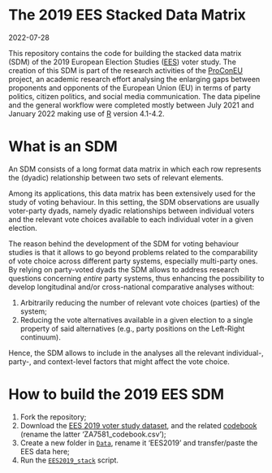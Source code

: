 The 2019 EES Stacked Data Matrix
================
2022-07-28

This repository contains the code for building the stacked data matrix
(SDM) of the 2019 European Election Studies
([EES](http://europeanelectionstudies.net/)) voter study. The creation
of this SDM is part of the research activities of the
[ProConEU](https://www.mzes.uni-mannheim.de/proconeu/) project, an
academic research effort analysing the enlarging gaps between proponents
and opponents of the European Union (EU) in terms of party politics,
citizen politics, and social media communication. The data pipeline and
the general workflow were completed mostly between July 2021 and January
2022 making use of [R](https://cran.r-project.org/) version 4.1-4.2.

# What is an SDM

An SDM consists of a long format data matrix in which each row
represents the (dyadic) relationship between two sets of relevant
elements.

Among its applications, this data matrix has been extensively used for
the study of voting behaviour. In this setting, the SDM observations are
usually voter-party dyads, namely dyadic relationships between
individual voters and the relevant vote choices available to each
individual voter in a given election.

The reason behind the development of the SDM for voting behaviour
studies is that it allows to go beyond problems related to the
comparability of vote choice across different party systems, especially
multi-party ones. By relying on party-voted dyads the SDM allows to
address research questions concerning *entire* party systems, thus
enhancing the possibility to develop longitudinal and/or cross-national
comparative analyses without:

1.  Arbitrarily reducing the number of relevant vote choices (parties)
    of the system;
2.  Reducing the vote alternatives available in a given election to a
    single property of said alternatives (e.g., party positions on the
    Left-Right continuum).

Hence, the SDM allows to include in the analyses all the relevant
individual-, party-, and context-level factors that might affect the
vote choice.

# How to build the 2019 EES SDM

1.  Fork the repository;
2.  Download the [EES 2019 voter study
    dataset](http://europeanelectionstudies.net/european-election-studies/ees-2019-study/voter-study-2019),
    and the related [codebook](https://access.gesis.org/dbk/67448)
    (rename the latter ‘ZA7581\_codebook.csv’);
3.  Create a new folder in
    [`Data`](https://github.com/giucarny/EESstacked/tree/main/Data),
    rename it ‘EES2019’ and transfer/paste the EES data here;  
4.  Run the
    [`EES2019_stack`](https://github.com/giucarny/EESstacked/blob/NewREADME/Scripts/EES2019_stack.R)
    script.
